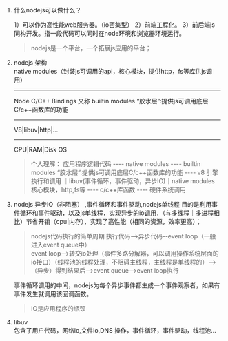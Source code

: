 1. 什么nodejs可以做什么？  

    1）可以作为高性能web服务器。（io密集型）
    2）前端工程化。
    3）前后端js同构开发。指一段代码可以同时在node环境和浏览器环境运行。

    > nodejs是一个平台，一个拓展js应用的平台；

2. nodejs 架构  
    native modules（封装js可调用的api，核心模块，提供http，fs等库供js调用）

    -----

    Node C/C++ Bindings 又称 builtin modules “胶水层”:提供js可调用底层C/c++函数库的功能

    -----

    V8|libuv|http|...

    -----
    CPU|RAM|Disk OS

    > 个人理解：
        应用程序逻辑代码
        ----
        native modules
        ----
        builtin modules “胶水层”:提供js可调用底层C/c++函数库的功能
        ----
        v8 引擎执行和调用 ｜libuv(事件循环，事件驱动，异步IO)｜native modules 核心模块，http,fs等
        ----
        c/c++库函数
        ----
        硬件系统调用

3. nodejs 异步IO（非阻塞） ,事件循环和事件驱动,nodejs单线程
    目的是利用事件循环和事件驱动，以及js单线程，实现异步的io调用，（与多线程｜多进程相比）节省开销（cpu|内存），实现了高性能（相同的资源，效率更高）；

    >nodejs代码执行的简单周期
    执行代码-->异步代码--event loop（一般进入event queue中）  
    event loop-->转交io处理（事件多路分解器，可以调用操作系统层面的io接口）（线程池的线程处理，不阻碍主线程，主线程是单线程的）-->（异步）得到结果后-->event queue-->event loop执行

    事件循环调用的中间，nodejs为每个异步事件都生成一个事件观察者，如果有事件发生就调用该回调函数。

    > IO是应用程序的瓶颈

4. libuv  
    包含了用户代码，网络io,文件io,DNS 操作，事件循环，事件驱动，线程池...
